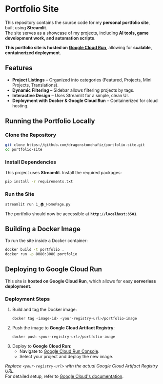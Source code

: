 # Portfolio Site

This repository contains the source code for my **personal portfolio site**, built using **Streamlit**.  
The site serves as a showcase of my projects, including **AI tools, game development work, and automation scripts**.  

**This portfolio site is hosted on [Google Cloud Run](https://cloud.google.com/run)**, allowing for **scalable, containerized deployment**.


## Features
- **Project Listings** – Organized into categories (Featured, Projects, Mini Projects, Translations).
- **Dynamic Filtering** – Sidebar allows filtering projects by tags.
- **Interactive Design** – Uses Streamlit for a simple, clean UI.
- **Deployment with Docker & Google Cloud Run** – Containerized for cloud hosting.


## Running the Portfolio Locally

### **Clone the Repository**
```bash
git clone https://github.com/dragonstonehafiz/portfolio-site.git
cd portfolio-site
```

### **Install Dependencies**
This project uses **Streamlit**. Install the required packages:
```bash
pip install -r requirements.txt
```

### **Run the Site**
```bash
streamlit run 1_🏠︎_HomePage.py
```
The portfolio should now be accessible at **`http://localhost:8501`**.


## Building a Docker Image

To run the site inside a Docker container:

```bash
docker build -t portfolio .
docker run -p 8080:8080 portfolio
```

## Deploying to Google Cloud Run

This site is **hosted on Google Cloud Run**, which allows for easy **serverless deployment**.

### **Deployment Steps**
1. Build and tag the Docker image:
   ```bash
   docker tag <image-id> <your-registry-url>/portfolio-image
   ```
2. Push the image to **Google Cloud Artifact Registry**:
   ```bash
   docker push <your-registry-url>/portfolio-image
   ```
3. Deploy to **Google Cloud Run**:
   - Navigate to [Google Cloud Run Console](https://console.cloud.google.com/run).
   - Select your project and deploy the new image.

*Replace `<your-registry-url>` with the actual Google Cloud Artifact Registry URL.*  
For detailed setup, refer to [Google Cloud's documentation](https://cloud.google.com/run/docs/deploying).
